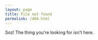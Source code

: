 ```yaml
---
layout: page
title: File not found
permalink: /404.html
---
```


Soz! The thing you're looking for isn't here.
